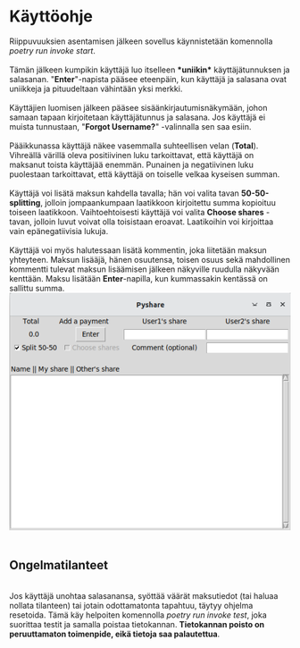 # Käyttöohje

Riippuvuuksien asentamisen jälkeen sovellus käynnistetään komennolla _poetry run invoke start_.
&nbsp; <br>
&nbsp; <br>
Tämän jälkeen kumpikin käyttäjä luo itselleen __\*uniikin\*__ käyttäjätunnuksen ja salasanan. "__Enter__"-napista pääsee eteenpäin, kun käyttäjä ja salasana ovat uniikkeja ja pituudeltaan vähintään yksi merkki. 
&nbsp; <br>
&nbsp; <br>
Käyttäjien luomisen jälkeen pääsee sisäänkirjautumisnäkymään, johon samaan tapaan kirjoitetaan käyttäjätunnus ja salasana. Jos käyttäjä ei muista tunnustaan, "__Forgot Username?__" -valinnalla sen saa esiin.
&nbsp; <br>
&nbsp; <br>
Pääikkunassa käyttäjä näkee vasemmalla suhteellisen velan (__Total__). Vihreällä värillä oleva positiivinen luku tarkoittavat, että käyttäjä on maksanut toista käyttäjää enemmän. Punainen ja negatiivinen luku puolestaan tarkoittavat, että käyttäjä on toiselle velkaa kyseisen summan.
&nbsp; <br>
&nbsp; <br>
Käyttäjä voi lisätä maksun kahdella tavalla; hän voi valita tavan __50-50-splitting__, jolloin jompaankumpaan laatikkoon kirjoitettu summa kopioituu toiseen laatikkoon. Vaihtoehtoisesti käyttäjä voi valita __Choose shares__ -tavan, jolloin luvut voivat olla toisistaan eroavat. Laatikoihin voi kirjoittaa vain epänegatiivisia lukuja.
&nbsp; <br>
&nbsp; <br>
Käyttäjä voi myös halutessaan lisätä kommentin, joka liitetään maksun yhteyteen. Maksun lisääjä, hänen osuutensa, toisen osuus sekä mahdollinen kommentti tulevat maksun lisäämisen jälkeen näkyville ruudulla näkyvään kenttään. Maksu lisätään __Enter__-napilla, kun kummassakin kentässä on sallittu summa.
&nbsp; <br>
![main window](main_window1.png)
&nbsp; <br>
## Ongelmatilanteet
&nbsp; <br>
Jos käyttäjä unohtaa salasanansa, syöttää väärät maksutiedot (tai haluaa nollata tilanteen) tai jotain odottamatonta tapahtuu, täytyy ohjelma resetoida. Tämä käy helpoiten komennolla _poetry run invoke test_, joka suorittaa testit ja samalla poistaa tietokannan. __Tietokannan poisto on peruuttamaton toimenpide, eikä tietoja saa palautettua__. 
